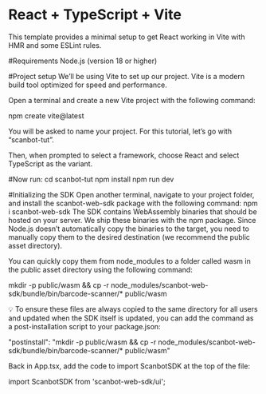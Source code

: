# React + TypeScript + Vite

This template provides a minimal setup to get React working in Vite with HMR and some ESLint rules.

#Requirements
Node.js (version 18 or higher)

#Project setup
We’ll be using Vite to set up our project. Vite is a modern build tool optimized for speed and performance.

Open a terminal and create a new Vite project with the following command:

npm create vite@latest

You will be asked to name your project. For this tutorial, let’s go with “scanbot-tut”.

Then, when prompted to select a framework, choose React and select TypeScript as the variant.

#Now run:
cd scanbot-tut
npm install
npm run dev

#Initializing the SDK
Open another terminal, navigate to your project folder, and install the scanbot-web-sdk package with the following command:
npm i scanbot-web-sdk
The SDK contains WebAssembly binaries that should be hosted on your server. We ship these binaries with the npm package. Since Node.js doesn’t automatically copy the binaries to the target, you need to manually copy them to the desired destination (we recommend the public asset directory).

You can quickly copy them from node_modules to a folder called wasm in the public asset directory using the following command:

mkdir -p public/wasm && cp -r node_modules/scanbot-web-sdk/bundle/bin/barcode-scanner/* public/wasm

💡 To ensure these files are always copied to the same directory for all users and updated when the SDK itself is updated, you can add the command as a post-installation script to your package.json:

"postinstall": "mkdir -p public/wasm && cp -r node_modules/scanbot-web-sdk/bundle/bin/barcode-scanner/* public/wasm"

Back in App.tsx, add the code to import ScanbotSDK at the top of the file:

import ScanbotSDK from 'scanbot-web-sdk/ui';
